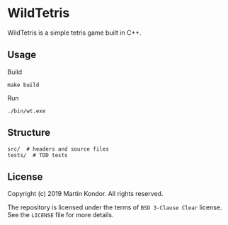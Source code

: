 # WildTetris

WildTetris is a simple tetris game built in C++.

## Usage

Build 

```shell
make build
```

Run 

```shell
./bin/wt.exe
```

## Structure

```
src/  # headers and source files
tests/  # TDD tests
```

## License

Copyright (c) 2019 Martin Kondor.
All rights reserved.

The repository is licensed under the terms of ```BSD 3-Clause Clear``` license.
See the ```LICENSE``` file for more details.
